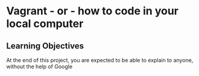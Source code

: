 # Vagrant - or - how to code in your local computer
## Learning Objectives
At the end of this project, you are expected to be able to explain to anyone, without the help of Google

